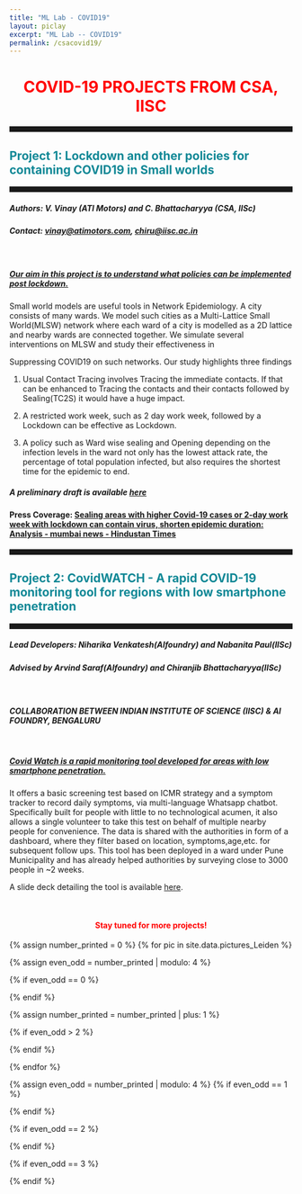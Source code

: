 ```yaml
---
title: "ML Lab - COVID19"
layout: piclay
excerpt: "ML Lab -- COVID19"
permalink: /csacovid19/
---
```


<h1 style="color:red; text-align:center;">COVID-19 PROJECTS FROM CSA, IISC</h1>
<hr style="width:100%;text-align:center;margin-left:0;height:10px;color:#1B374C">
<h2 style="color:#108896"> Project 1: Lockdown and other policies for containing COVID19 in Small worlds </h2>
<hr style="width:100%;text-align:center;margin-left:0;height:10px;color:#1B374C">

##### Authors: V. Vinay (ATI Motors) and C. Bhattacharyya (CSA, IISc) 

##### Contact: vinay@atimotors.com, chiru@iisc.ac.in

<br>

<h5><u> Our aim in this project is to understand what policies can be implemented post lockdown.</u></h5>

Small world models are useful tools in Network Epidemiology. A city consists of many wards. We model such cities as a Multi-Lattice Small World(MLSW) network where each ward of a city is modelled as a 2D lattice and nearby wards are connected together.  We simulate several interventions on MLSW and study their effectiveness in 

Suppressing COVID19 on such networks. Our study highlights three findings

1. Usual Contact Tracing involves Tracing the immediate contacts. If that can be enhanced to Tracing the contacts and their contacts followed by Sealing(TC2S) it would have a huge impact. 

2. A restricted work week, such as 2 day work week, followed by a Lockdown  can be effective as Lockdown.

3. A policy such as Ward wise sealing and Opening depending on the infection levels in the ward not only has the lowest attack rate, the percentage of total population infected, but also requires the shortest time for the epidemic to end.

##### A preliminary draft is available [here](https://drive.google.com/file/d/14UltuxOJE_CvM9qCvGXW_oj6puY6ame5/view) 

#### Press Coverage: [Sealing areas with higher Covid-19 cases or 2-day work week with lockdown can contain virus, shorten epidemic duration: Analysis - mumbai news - Hindustan Times](https://www.hindustantimes.com/mumbai-news/sealing-areas-with-higher-covid-19-cases-or-2-day-work-week-with-lockdown-can-contain-virus-shorten-epidemic-duration-analysis/story-4XQBmv4KaJ4yBoZmgEI51I.html)

<hr style="width:100%;text-align:center;margin-left:0;height:10px;color:#1B374C">
<h2 style="color:#108896"> Project 2: CovidWATCH - A rapid COVID-19 monitoring tool for regions with low smartphone penetration </h2>
<hr style="width:100%;text-align:center;margin-left:0;height:10px;color:#1B374C">

##### Lead Developers: Niharika Venkatesh(AIfoundry) and Nabanita Paul(IISc) 

##### Advised by Arvind Saraf(AIfoundry) and Chiranjib Bhattacharyya(IISc)

<br>

<h4><i>COLLABORATION BETWEEN INDIAN INSTITUTE OF SCIENCE (IISC) & AI FOUNDRY, BENGALURU</i></h4>

<br>

<h5><u> Covid Watch is a rapid monitoring tool developed for areas with low smartphone penetration.</u></h5>

It offers a basic screening test based on ICMR strategy and a symptom tracker to record daily symptoms, via multi-language Whatsapp chatbot. Specifically built for people with little to no technological acumen, it also allows a single volunteer to take this test on behalf of multiple nearby people for convenience. The data is shared with the authorities in form of a dashboard, where they filter based on location, symptoms,age,etc. for subsequent follow ups. This tool has been deployed in a ward under Pune Municipality and has already helped authorities by surveying close to 3000 people in ~2 weeks. 

A slide deck detailing the tool is available [here](https://drive.google.com/open?id=1G6fbV0fzH9Xo9_y2zdZqnmEQRgpoJ8bc).

<br>
<h4 style="text-align:center; color:red;">Stay tuned for more projects!</h4> 

{% assign number_printed = 0 %}
{% for pic in site.data.pictures_Leiden %}

{% assign even_odd = number_printed | modulo: 4 %}

{% if even_odd == 0 %}
<div class="row">
{% endif %}

{% assign number_printed = number_printed | plus: 1 %}

{% if even_odd > 2 %}
</div>
{% endif %}


{% endfor %}

{% assign even_odd = number_printed | modulo: 4 %}
{% if even_odd == 1 %}
</div>
{% endif %}

{% if even_odd == 2 %}
</div>
{% endif %}

{% if even_odd == 3 %}
</div>
{% endif %}

<p> &nbsp; </p>
